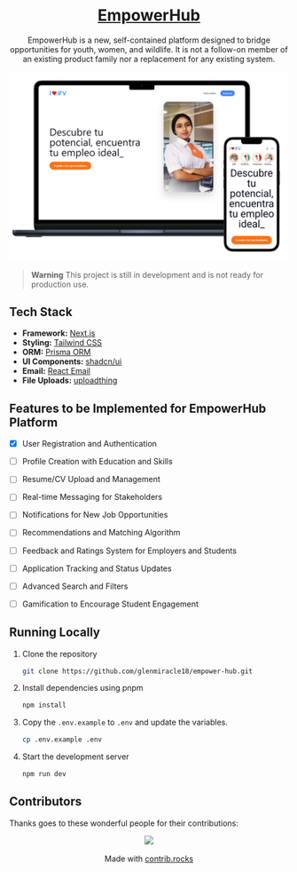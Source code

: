 <h1 align="center"><a href="https://ifvempleos.vercel.app/">EmpowerHub</a></h1>

<p align="center">EmpowerHub is a new, self-contained platform designed to bridge opportunities for youth, women, and wildlife. It is not a follow-on member of an existing product family nor a replacement for any existing system. </p>

[![Job Platform](./src/app/opengraph-image.png)](https://ifvempleos.vercel.app/)

> **Warning**
> This project is still in development and is not ready for production use.

## Tech Stack

- **Framework:** [Next.js](https://nextjs.org)
- **Styling:** [Tailwind CSS](https://tailwindcss.com)
- **ORM:** [Prisma ORM](https://www.prisma.io/)
- **UI Components:** [shadcn/ui](https://ui.shadcn.com)
- **Email:** [React Email](https://react.email)
- **File Uploads:** [uploadthing](https://uploadthing.com)

## Features to be Implemented for EmpowerHub Platform

- [x] User Registration and Authentication
- [ ] Profile Creation with Education and Skills
- [ ] Resume/CV Upload and Management
- [ ] Real-time Messaging for Stakeholders
- [ ] Notifications for New Job Opportunities
- [ ] Recommendations and Matching Algorithm
- [ ] Feedback and Ratings System for Employers and Students
- [ ] Application Tracking and Status Updates
- [ ] Advanced Search and Filters
- [ ] Gamification to Encourage Student Engagement


## Running Locally

1. Clone the repository

   ```bash
   git clone https://github.com/glenmiracle18/empower-hub.git
   ```

2. Install dependencies using pnpm

   ```bash
   npm install
   ```

3. Copy the `.env.example` to `.env` and update the variables.

   ```bash
   cp .env.example .env
   ```

4. Start the development server

   ```bash
   npm run dev
   ```

## Contributors

Thanks goes to these wonderful people for their contributions:

<p align="center">
 <a href="https://github.com/glenmiracle18/empower-hub/graphs/contributors">
   <img src="https://contrib.rocks/image?repo=glenmiracle-18/empower-hub" />
 </a>
</p>

<p align="center">
 Made with <a rel="noopener noreferrer" target="_blank" href="https://contrib.rocks">contrib.rocks</a>
</p>
